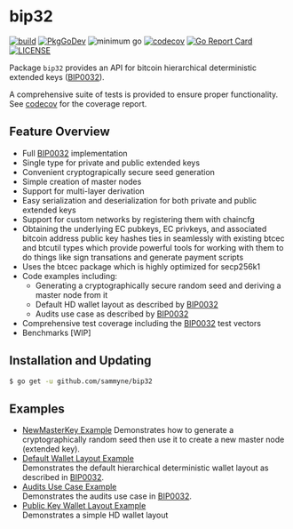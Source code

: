 # bip32

[![build](https://github.com/sammyne/bip32/workflows/build/badge.svg)](https://github.com/sammyne/bip32/actions?query=workflow%3Abuild)
[![PkgGoDev](https://pkg.go.dev/badge/mod/github.com/sammyne/bip32)](https://pkg.go.dev/mod/github.com/sammyne/bip32)
![minimum go](https://img.shields.io/badge/go-1.15%2B-blue)
[![codecov](https://codecov.io/gh/sammyne/bip32/branch/master/graph/badge.svg)](https://codecov.io/gh/sammyne/bip32)
[![Go Report Card](https://goreportcard.com/badge/github.com/sammyne/bip32)](https://goreportcard.com/report/github.com/sammyne/bip32)
[![LICENSE](https://img.shields.io/badge/license-ISC-blue.svg)](LICENSE)

Package `bip32` provides an API for bitcoin hierarchical deterministic
extended keys ([BIP0032]).

A comprehensive suite of tests is provided to ensure proper functionality. See
[codecov](https://codecov.io/gh/sammyne/bip32) for the coverage report.

## Feature Overview

- Full [BIP0032] implementation
- Single type for private and public extended keys
- Convenient cryptograpically secure seed generation
- Simple creation of master nodes
- Support for multi-layer derivation
- Easy serialization and deserialization for both private and public extended
  keys
- Support for custom networks by registering them with chaincfg
- Obtaining the underlying EC pubkeys, EC privkeys, and associated bitcoin
  address public key hashes ties in seamlessly with existing btcec and btcutil types which
  provide powerful tools for working with them to do things like sign
  transations and generate payment scripts
- Uses the btcec package which is highly optimized for secp256k1
- Code examples including:
  - Generating a cryptographically secure random seed and deriving a
    master node from it
  - Default HD wallet layout as described by [BIP0032]
  - Audits use case as described by [BIP0032]
- Comprehensive test coverage including the [BIP0032] test vectors
- Benchmarks [WIP]

## Installation and Updating

```bash
$ go get -u github.com/sammyne/bip32
```

## Examples

- [NewMasterKey Example](https://godoc.org/github.com/sammyne/bip32#example-NewMasterKey)
  Demonstrates how to generate a cryptographically random seed then use it to
  create a new master node (extended key).
- [Default Wallet Layout Example](https://godoc.org/github.com/sammyne/bip32#example-package--DefaultWalletLayout)  
  Demonstrates the default hierarchical deterministic wallet layout as described in [BIP0032].
- [Audits Use Case Example](https://godoc.org/github.com/sammyne/bip32#example-package--Audits)  
  Demonstrates the audits use case in [BIP0032].
- [Public Key Wallet Layout Example](https://godoc.org/github.com/sammyne/bip32#example-package--DefaultWalletLayout)  
  Demonstrates a simple HD wallet layout

[BIP0032]: https://github.com/bitcoin/bips/blob/master/bip-0032.mediawiki

